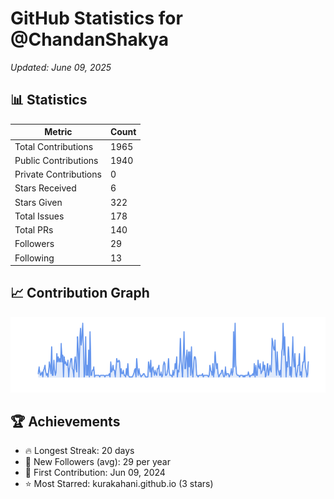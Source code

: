 # GitHub Statistics for @ChandanShakya
*Updated: June 09, 2025*

## 📊 Statistics
| Metric | Count |
|--------|--------|
| Total Contributions | 1965 |
| Public Contributions | 1940 |
| Private Contributions | 0 |
| Stars Received | 6 |
| Stars Given | 322 |
| Total Issues | 178 |
| Total PRs | 140 |
| Followers | 29 |
| Following | 13 |

## 📈 Contribution Graph

![Contribution Graph](./contribution_graph.png)

## 🏆 Achievements

- 🔥 Longest Streak: 20 days
- 👥 New Followers (avg): 29 per year
- 📅 First Contribution: Jun 09, 2024
- ⭐ Most Starred: kurakahani.github.io (3 stars)
